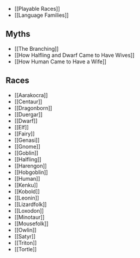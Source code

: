 - [[Playable Races]]
- [[Language Families]]

## Myths
- [[The Branching]]
- [[How Halfling and Dwarf Came to Have Wives]]
- [[How Human Came to Have a Wife]]

## Races
- [[Aarakocra]]
- [[Centaur]]
- [[Dragonborn]]
- [[Duergar]]
- [[Dwarf]]
- [[Elf]]
- [[Fairy]]
- [[Genasi]]
- [[Gnome]]
- [[Goblin]]
- [[Halfling]]
- [[Harengon]]
- [[Hobgoblin]]
- [[Human]]
- [[Kenku]]
- [[Kobold]]
- [[Leonin]]
- [[Lizardfolk]]
- [[Loxodon]]
- [[Minotaur]]
- [[Mousefolk]]
- [[Owlin]]
- [[Satyr]]
- [[Triton]]
- [[Tortle]]